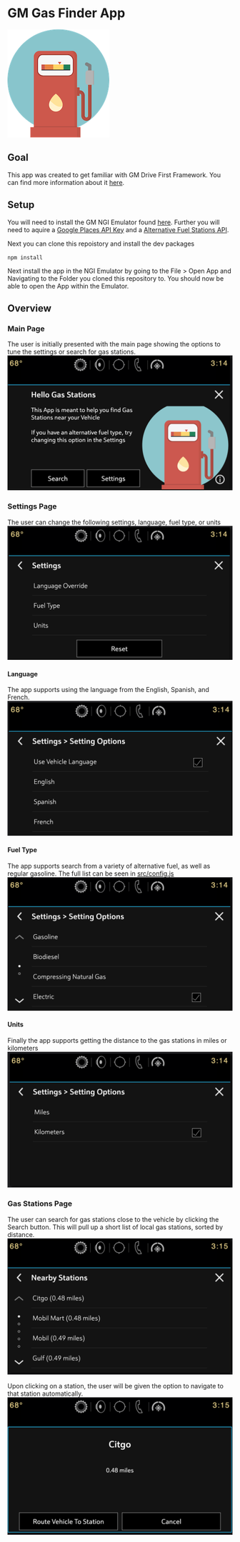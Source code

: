 # GM Gas Finder App
![App Image](/src/images/gas_small.png)

## Goal
This app was created to get familiar with GM Drive First Framework.  You can find more information about it [here](https://developer.gm.com/docs/getting-started).

## Setup
You will need to install the GM NGI Emulator found [here](https://developer.gm.com/docs/emu-downloads). Further you will need to aquire a [Google Places API Key](https://developers.google.com/places/web-service/overview) and a [Alternative Fuel Stations API](https://developer.nrel.gov/docs/transportation/alt-fuel-stations-v1/).

Next you can clone this repoistory and install the dev packages
```
npm install
```

Next install the app in the NGI Emulator by going to the File > Open App and Navigating to the Folder you cloned this repository to.  You should now be able to open the App within the Emulator.

## Overview

### Main Page

The user is initially presented with the main page showing the options to tune the settings or search for gas stations.
![Main Page](/.git-readme/main.png)

### Settings Page

The user can change the following settings, language, fuel type, or units
![Settings Page](/.git-readme/settings.png)

#### Language
The app supports using the language from the English, Spanish, and French.
![Settings Page](/.git-readme/settings-language.png)

#### Fuel Type
The app supports search from a variety of alternative fuel, as well as regular gasoline. The full list can be seen in [src/config.js](/src/config.js) 
![Settings Page](/.git-readme/settings-fuel.png)

#### Units
Finally the app supports getting the distance to the gas stations in miles or kilometers
![Settings Page](/.git-readme/settings-units.png)


### Gas Stations Page

The user can search for gas stations close to the vehicle by clicking the Search button.  This will pull up a short list of local gas stations, sorted by distance.
![Settings Page](/.git-readme/stations.png)

Upon clicking on a station, the user will be given the option to navigate to that station automatically.
![Settings Page](/.git-readme/station-modal.png)






